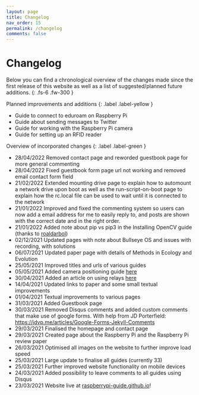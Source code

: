 ```yaml
---
layout: page
title: Changelog
nav_order: 15
permalink: /changelog
comments: false
---
```


# Changelog

Below you can find a chronological overview of the changes made since the first release of this website as well as a list of suggested/planned future additions.
{: .fs-6 .fw-300 }

Planned improvements and additions
{: .label .label-yellow }
- Guide to connect to eduroam on Raspberry Pi
- Guide about sending messages to Twitter
- Guide for working with the Raspberry Pi camera
- Guide for setting up an RFID reader

Overview of incorporated changes
{: .label .label-green }
- 28/04/2022 Removed contact page and reworded guestbook page for more general commenting
- 28/04/2022 Fixed guestbook form page url not working and removed email contact form field
- 21/02/2022 Extended mounting drive page to explain how to automount a network drive upon boot as well as the run-script-on-boot page to explain how the rc.local file can be used to wait until it is connected to the network
- 21/01/2022 Improved and fixed the commenting system so users can now add a email address for me to easily reply to, and posts are shown with the correct date and in the right order.
- 21/01/2022 Added note about pip vs pip3 in the Installing OpenCV guide (thanks to [roaldarbol](https://github.com/roaldarbol))
- 02/12/2021 Updated pages with note about Bullseye OS and issues with recording, with solutions
- 06/07/2021 Updated paper page with details of Methods in Ecology and Evolution
- 25/05/2021 Improved titles and urls of various guides
- 05/05/2021 Added camera positioning guide [here](electronics/camera-positioning)
- 30/04/2021 Added an article on using relays [here](electronics/control-electronics-with-a-relay)
- 14/04/2021 Updated links to paper and some small textual improvements
- 01/04/2021 Textual improvements to various pages
- 31/03/2021 Added Guestbook page
- 30/03/2021 Removed Disqus comments and added custom comments that make use of google forms. With help from JD Porterfield: https://jdvp.me/articles/Google-Forms-Jekyll-Comments
- 29/03/2021 Finalised the homepage and contact page
- 29/03/2021 Created page about the Raspberry Pi and the Raspberry Pi review paper
- 26/03/2021 Optimised all images on the website to further improve load speed
- 25/03/2021 Large update to finalise all guides (currently 33)
- 25/03/2021 Further improved website functionality on mobile devices
- 24/03/2021 Added possibility to leave comments to all guides using Disqus
- 23/03/2021 Website live at [raspberrypi-guide.github.io](raspberrypi-guide.github.io)!
